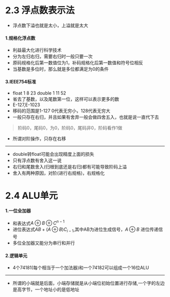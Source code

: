# 2.3 浮点数表示法

* 浮点数下溢也就是太小，上溢就是太大

#### 1.规格化浮点数

* 利益最大化进行科学技术
* 分为左归右归，需要右归时一般只要一次
* 原码规格化后第一数值位为1，补码规格化后第一数值和符号位相反
* 当基数是多位时，那么就是多位都满足为0的条件

#### 3.IEEE754标准

* float 1 8 23 double 1 11 52
* 省去了基数，以及尾数第一位，这样可以表示更多的数
* E-127,E-1023
* 移码的范围是1-127 0代表无穷小，128代表无穷大
* 一般只存在右归，并且如果有舍弃一般会做四舍五入，也就是说一直代下去

> 阶码0，尾码0，为0，阶码0，尾码非0，阶码看作1做

* 所谓对阶操作，只存在右移



***

* double转float可能会出现精度上面的损失
* 只有浮点数有舍入这一说
* 右归和尾数舍入(归根到底还是右归)都有可能导致阶码上溢
* 舍入有两种原因，对阶(进行右规格)，右规格化





# 2.4 ALU单元

#### 1.一位全加器

* 和表达式$A \oplus B \oplus C^{n-1}$
* 进位表达式$AB + (A \oplus B)C_{i-1}$,其中AB为进位生成信号，$A \oplus B$ 进位传递信号
* 多位全加器又能分为串行和并行

#### 2.逻辑单元

* 4个74181(每个相当于一个加法器)和一个74182可以组成一个16位ALU



***

* 所谓的小端就是后面，小端存储就是从小端位初始位置进行存储,一个字的左边是高字节，一个地址小的是低地址